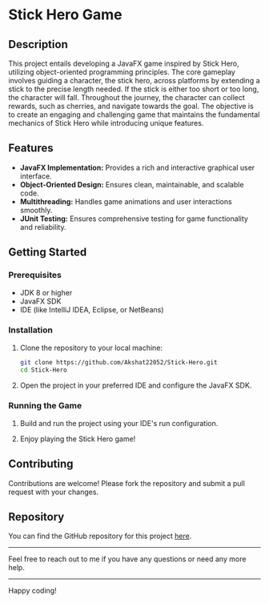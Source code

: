 # Stick Hero Game

## Description

This project entails developing a JavaFX game inspired by Stick Hero, utilizing object-oriented programming principles. The core gameplay involves guiding a character, the stick hero, across platforms by extending a stick to the precise length needed. If the stick is either too short or too long, the character will fall. Throughout the journey, the character can collect rewards, such as cherries, and navigate towards the goal. The objective is to create an engaging and challenging game that maintains the fundamental mechanics of Stick Hero while introducing unique features.

## Features

- **JavaFX Implementation:** Provides a rich and interactive graphical user interface.
- **Object-Oriented Design:** Ensures clean, maintainable, and scalable code.
- **Multithreading:** Handles game animations and user interactions smoothly.
- **JUnit Testing:** Ensures comprehensive testing for game functionality and reliability.

## Getting Started

### Prerequisites

- JDK 8 or higher
- JavaFX SDK
- IDE (like IntelliJ IDEA, Eclipse, or NetBeans)

### Installation

1. Clone the repository to your local machine:
    ```bash
    git clone https://github.com/Akshat22052/Stick-Hero.git
    cd Stick-Hero
    ```

2. Open the project in your preferred IDE and configure the JavaFX SDK.

### Running the Game

1. Build and run the project using your IDE's run configuration.

2. Enjoy playing the Stick Hero game!

## Contributing

Contributions are welcome! Please fork the repository and submit a pull request with your changes.

## Repository

You can find the GitHub repository for this project [here](https://github.com/Akshat22052/Stick-Hero).

---

Feel free to reach out to me if you have any questions or need any more help.

---

Happy coding!
